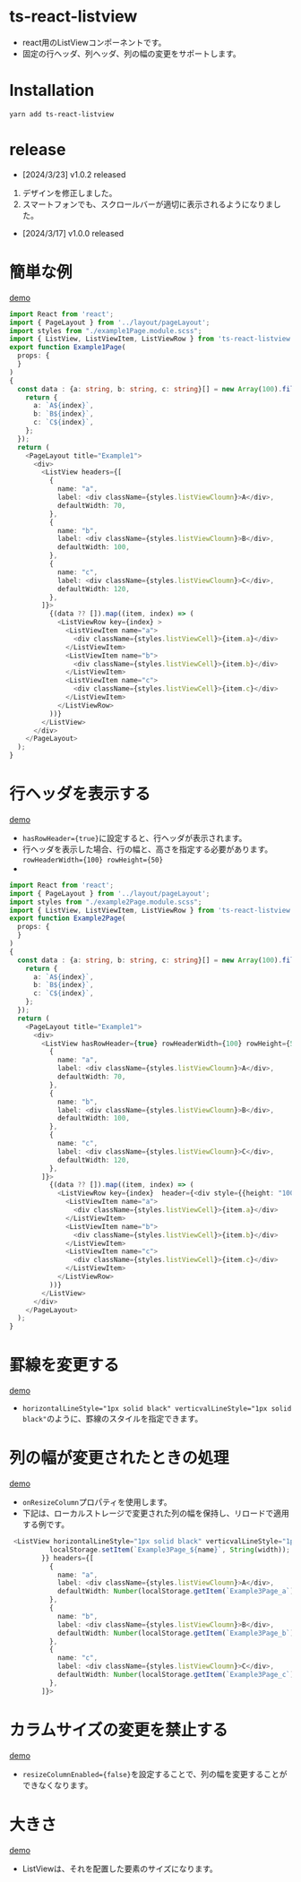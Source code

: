 # ts-react-listview
* react用のListViewコンポーネントです。
* 固定の行ヘッダ、列ヘッダ、列の幅の変更をサポートします。

# Installation
```shell
yarn add ts-react-listview
```

# release
* [2024/3/23] v1.0.2 released 
1. デザインを修正しました。
1. スマートフォンでも、スクロールバーが適切に表示されるようになりました。

* [2024/3/17] v1.0.0 released 

# 簡単な例
<a href="https://app.archive-gp.com/ts-react-listview/example1">demo</a>

``` typescript
import React from 'react';
import { PageLayout } from '../layout/pageLayout';
import styles from "./example1Page.module.scss";
import { ListView, ListViewItem, ListViewRow } from 'ts-react-listview';
export function Example1Page(
  props: {
  }
) 
{
  const data : {a: string, b: string, c: string}[] = new Array(100).fill(1).map((item, index) => {
    return {
      a: `A${index}`,
      b: `B${index}`,
      c: `C${index}`,
    };
  });
  return (
    <PageLayout title="Example1">
      <div>
        <ListView headers={[
          {
            name: "a",
            label: <div className={styles.listViewCloumn}>A</div>,
            defaultWidth: 70,
          },
          {
            name: "b",
            label: <div className={styles.listViewCloumn}>B</div>,
            defaultWidth: 100,
          },
          {
            name: "c",
            label: <div className={styles.listViewCloumn}>C</div>,
            defaultWidth: 120,
          },
        ]}>
          {(data ?? []).map((item, index) => (
            <ListViewRow key={index} >
              <ListViewItem name="a">
                <div className={styles.listViewCell}>{item.a}</div>
              </ListViewItem>
              <ListViewItem name="b">
                <div className={styles.listViewCell}>{item.b}</div>
              </ListViewItem>
              <ListViewItem name="c">
                <div className={styles.listViewCell}>{item.c}</div>
              </ListViewItem>
            </ListViewRow>
          ))}
        </ListView>
      </div>
    </PageLayout>
  );
}
```

# 行ヘッダを表示する
<a href="https://app.archive-gp.com/ts-react-listview/example2">demo</a>
* ```hasRowHeader={true}```に設定すると、行ヘッダが表示されます。
* 行ヘッダを表示した場合、行の幅と、高さを指定する必要があります。```rowHeaderWidth={100} rowHeight={50} ```
* 
``` typescript
import React from 'react';
import { PageLayout } from '../layout/pageLayout';
import styles from "./example2Page.module.scss";
import { ListView, ListViewItem, ListViewRow } from 'ts-react-listview';
export function Example2Page(
  props: {
  }
) 
{
  const data : {a: string, b: string, c: string}[] = new Array(100).fill(1).map((item, index) => {
    return {
      a: `A${index}`,
      b: `B${index}`,
      c: `C${index}`,
    };
  });
  return (
    <PageLayout title="Example1">
      <div>
        <ListView hasRowHeader={true} rowHeaderWidth={100} rowHeight={50} headers={[
          {
            name: "a",
            label: <div className={styles.listViewCloumn}>A</div>,
            defaultWidth: 70,
          },
          {
            name: "b",
            label: <div className={styles.listViewCloumn}>B</div>,
            defaultWidth: 100,
          },
          {
            name: "c",
            label: <div className={styles.listViewCloumn}>C</div>,
            defaultWidth: 120,
          },
        ]}>
          {(data ?? []).map((item, index) => (
            <ListViewRow key={index}  header={<div style={{height: "100%", display: "flex", justifyContent: "center", alignItems: "center"}}>{index}</div>} >
              <ListViewItem name="a">
                <div className={styles.listViewCell}>{item.a}</div>
              </ListViewItem>
              <ListViewItem name="b">
                <div className={styles.listViewCell}>{item.b}</div>
              </ListViewItem>
              <ListViewItem name="c">
                <div className={styles.listViewCell}>{item.c}</div>
              </ListViewItem>
            </ListViewRow>
          ))}
        </ListView>
      </div>
    </PageLayout>
  );
}
```

# 罫線を変更する
<a href="https://app.archive-gp.com/ts-react-listview/example3">demo</a>
* ```horizontalLineStyle="1px solid black" verticvalLineStyle="1px solid black"```のように、罫線のスタイルを指定できます。

# 列の幅が変更されたときの処理
<a href="https://app.archive-gp.com/ts-react-listview/example3">demo</a>

* ```onResizeColumn```プロパティを使用します。
* 下記は、ローカルストレージで変更された列の幅を保持し、リロードで適用する例です。
```typescript
 <ListView horizontalLineStyle="1px solid black" verticvalLineStyle="1px solid black" onResizeColumn={(name, width) => {
          localStorage.setItem(`Example3Page_${name}`, String(width));
        }} headers={[
          {
            name: "a",
            label: <div className={styles.listViewCloumn}>A</div>,
            defaultWidth: Number(localStorage.getItem(`Example3Page_a`) ?? 100),
          },
          {
            name: "b",
            label: <div className={styles.listViewCloumn}>B</div>,
            defaultWidth: Number(localStorage.getItem(`Example3Page_b`) ?? 100),
          },
          {
            name: "c",
            label: <div className={styles.listViewCloumn}>C</div>,
            defaultWidth: Number(localStorage.getItem(`Example3Page_c`) ?? 100),
          },
        ]}>
```
# カラムサイズの変更を禁止する
<a href="https://app.archive-gp.com/ts-react-listview/example4">demo</a>
* ```resizeColumnEnabled={false}```を設定することで、列の幅を変更することができなくなります。

# 大きさ
<a href="https://app.archive-gp.com/ts-react-listview/example5">demo</a>
* ListViewは、それを配置した要素のサイズになります。